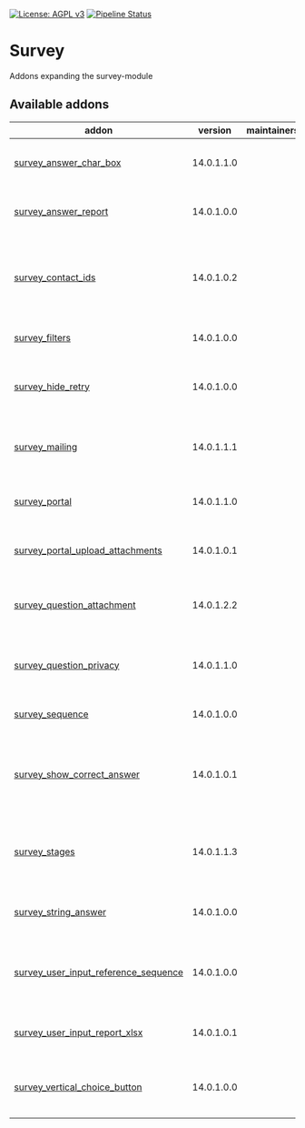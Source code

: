 [![License: AGPL v3](https://img.shields.io/badge/License-AGPL%20v3-blue.svg)](https://www.gnu.org/licenses/agpl-3.0)
[![Pipeline Status](https://gitlab.com/tawasta/odoo/survey/badges/14.0-dev/pipeline.svg)](https://gitlab.com/tawasta/odoo/survey/-/pipelines/)

Survey
======
Addons expanding the survey-module

[//]: # (addons)

Available addons
----------------
addon | version | maintainers | summary
--- | --- | --- | ---
[survey_answer_char_box](survey_answer_char_box/) | 14.0.1.1.0 |  | Allows scoring a single line text answer
[survey_answer_report](survey_answer_report/) | 14.0.1.0.0 |  | Print an pdf report from survey answer
[survey_contact_ids](survey_contact_ids/) | 14.0.1.0.2 |  | Add multiple contacts to view and receive mails from survey answer
[survey_filters](survey_filters/) | 14.0.1.0.0 |  | Order Surveys by sequence
[survey_hide_retry](survey_hide_retry/) | 14.0.1.0.0 |  | Ability to hide "Retry" button after Survey completion
[survey_mailing](survey_mailing/) | 14.0.1.1.1 |  | Send emails to survey user partners via chatter
[survey_portal](survey_portal/) | 14.0.1.1.0 |  | Ability to view survey answers in portal
[survey_portal_upload_attachments](survey_portal_upload_attachments/) | 14.0.1.0.1 |  | Upload attachments to surveys from portal
[survey_question_attachment](survey_question_attachment/) | 14.0.1.2.2 |  | Adds a new question type 'attachment' to survey
[survey_question_privacy](survey_question_privacy/) | 14.0.1.1.0 |  | Ability to add privacies as questions to survey
[survey_sequence](survey_sequence/) | 14.0.1.0.0 |  | Order Surveys by sequence
[survey_show_correct_answer](survey_show_correct_answer/) | 14.0.1.0.1 |  | Adds an option to show correct answers after the survey
[survey_stages](survey_stages/) | 14.0.1.1.3 |  | Ability to edit survey answers and send mail based on stages
[survey_string_answer](survey_string_answer/) | 14.0.1.0.0 |  | Save each answer value as string
[survey_user_input_reference_sequence](survey_user_input_reference_sequence/) | 14.0.1.0.0 |  | Give survey answers a unique reference with sequence
[survey_user_input_report_xlsx](survey_user_input_report_xlsx/) | 14.0.1.0.1 |  | Print an xlsx report from survey user inputs
[survey_vertical_choice_button](survey_vertical_choice_button/) | 14.0.1.0.0 |  | Ability to align survey choice buttons vertically

[//]: # (end addons)
